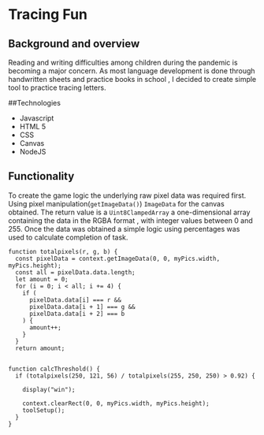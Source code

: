 # Tracing Fun

## Background and overview

Reading and writing difficulties among children during the pandemic is becoming a major concern. As most language development is done through handwritten sheets and practice books in school , I decided to create simple tool to practice tracing letters. 

##Technologies
- Javascript
- HTML 5
- CSS
- Canvas
- NodeJS

## Functionality 

To create the game logic the underlying raw pixel data was required first. Using pixel manipulation(`getImageData()`) `ImageData` for the canvas obtained. The return value is a `Uint8ClampedArray` a one-dimensional array containing the data in the RGBA format , with integer values between 0 and 255. Once the data was obtained a simple logic using percentages was used to calculate completion of task.

```
function totalpixels(r, g, b) {
  const pixelData = context.getImageData(0, 0, myPics.width, myPics.height);
  const all = pixelData.data.length;
  let amount = 0;
  for (i = 0; i < all; i += 4) {
    if (
      pixelData.data[i] === r &&
      pixelData.data[i + 1] === g &&
      pixelData.data[i + 2] === b
    ) {
      amount++;
    }
  }
  return amount;


function calcThreshold() {
  if (totalpixels(250, 121, 56) / totalpixels(255, 250, 250) > 0.92) {
    
    display("win");

    context.clearRect(0, 0, myPics.width, myPics.height);
    toolSetup();
  }
}
```



